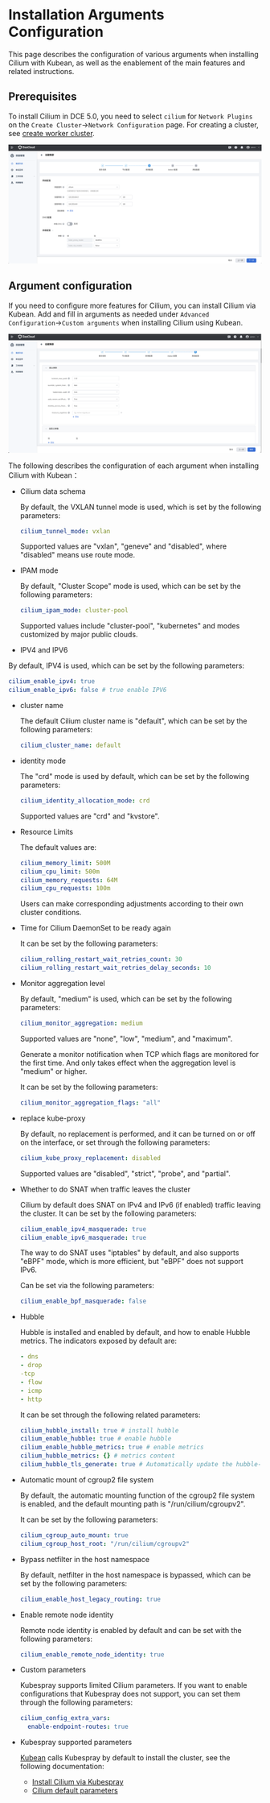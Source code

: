 # Installation Arguments Configuration

This page describes the configuration of various arguments when installing Cilium with Kubean, as well as the enablement of the main features and related instructions.

## Prerequisites

To install Cilium in DCE 5.0, you need to select `cilium` for `Network Plugins` on the `Create Cluster`->`Network Configuration` page. For creating a cluster, see [create worker cluster](../../../kpanda/07UserGuide/Clusters/CreateCluster.md).

![cilium-install](../../images/cilium-install1.png)

## Argument configuration

If you need to configure more features for Cilium, you can install Cilium via Kubean. Add and fill in arguments as needed under `Advanced Configuration`->`Custom arguments` when installing Cilium using Kubean.

![cilium-arg](../../images/cilium-install2.png)

The following describes the configuration of each argument when installing Cilium with Kubean：

- Cilium data schema

    By default, the VXLAN tunnel mode is used, which is set by the following parameters:

    ```yaml
    cilium_tunnel_mode: vxlan
    ```

    Supported values ​​are "vxlan", "geneve" and "disabled", where "disabled" means use route mode.

- IPAM mode

    By default, "Cluster Scope" mode is used, which can be set by the following parameters:

    ```yaml
    cilium_ipam_mode: cluster-pool
    ```

    Supported values ​​include "cluster-pool", "kubernetes" and modes customized by major public clouds.

- IPV4 and IPV6

By default, IPV4 is used, which can be set by the following parameters:

```yaml
cilium_enable_ipv4: true
cilium_enable_ipv6: false # true enable IPV6
```

- cluster name

    The default Cilium cluster name is "default", which can be set by the following parameters:

    ```yaml
    cilium_cluster_name: default
    ```

- identity mode

    The "crd" mode is used by default, which can be set by the following parameters:

    ```yaml
    cilium_identity_allocation_mode: crd
    ```

    Supported values ​​are "crd" and "kvstore".

- Resource Limits

    The default values ​​are:

    ```yaml
    cilium_memory_limit: 500M
    cilium_cpu_limit: 500m
    cilium_memory_requests: 64M
    cilium_cpu_requests: 100m
    ```

    Users can make corresponding adjustments according to their own cluster conditions.

- Time for Cilium DaemonSet to be ready again

    It can be set by the following parameters:

    ```yaml
    cilium_rolling_restart_wait_retries_count: 30
    cilium_rolling_restart_wait_retries_delay_seconds: 10
    ```

- Monitor aggregation level

    By default, "medium" is used, which can be set by the following parameters:

    ```yaml
    cilium_monitor_aggregation: medium
    ```

    Supported values ​​are "none", "low", "medium", and "maximum".

    Generate a monitor notification when TCP which flags are monitored for the first time. And only takes effect when the aggregation level is "medium" or higher.

    It can be set by the following parameters:

    ```yaml
    cilium_monitor_aggregation_flags: "all"
    ```

- replace kube-proxy

    By default, no replacement is performed, and it can be turned on or off on the interface, or set through the following parameters:

    ```yaml
    cilium_kube_proxy_replacement: disabled
    ```

    Supported values ​​are "disabled", "strict", "probe", and "partial".

- Whether to do SNAT when traffic leaves the cluster

    Cilium by default does SNAT on IPv4 and IPv6 (if enabled) traffic leaving the cluster. It can be set by the following parameters:

    ```yaml
    cilium_enable_ipv4_masquerade: true
    cilium_enable_ipv6_masquerade: true
    ```

    The way to do SNAT uses "iptables" by default, and also supports "eBPF" mode, which is more efficient, but "eBPF" does not support IPv6.

    Can be set via the following parameters:

    ```yaml
    cilium_enable_bpf_masquerade: false
    ```

- Hubble

    Hubble is installed and enabled by default, and how to enable Hubble metrics. The indicators exposed by default are:

    ```yaml
    - dns
    - drop
    -tcp
    - flow
    - icmp
    - http
    ```

    It can be set through the following related parameters:

    ```yaml
    cilium_hubble_install: true # install hubble
    cilium_enable_hubble: true # enable hubble
    cilium_enable_hubble_metrics: true # enable metrics
    cilium_hubble_metrics: {} # metrics content
    cilium_hubble_tls_generate: true # Automatically update the hubble-relay certificate
    ```

- Automatic mount of cgroup2 file system

    By default, the automatic mounting function of the cgroup2 file system is enabled, and the default mounting path is "/run/cilium/cgroupv2".

    It can be set by the following parameters:

    ```yaml
    cilium_cgroup_auto_mount: true
    cilium_cgroup_host_root: "/run/cilium/cgroupv2"
    ```

- Bypass netfilter in the host namespace

    By default, netfilter in the host namespace is bypassed, which can be set by the following parameters:

    ```yaml
    cilium_enable_host_legacy_routing: true
    ```

- Enable remote node identity

    Remote node identity is enabled by default and can be set with the following parameters:

    ```yaml
    cilium_enable_remote_node_identity: true
    ```

- Custom parameters

    Kubespray supports limited Cilium parameters. If you want to enable configurations that Kubespray does not support, you can set them through the following parameters:

    ```yaml
    cilium_config_extra_vars:
      enable-endpoint-routes: true
    ```

- Kubespray supported parameters

    [Kubean](../../../community/kubean.md) calls Kubespray by default to install the cluster, see the following documentation:

    - [Install Cilium via Kubespray](https://github.com/kubernetes-sigs/kubespray/blob/master/docs/cilium.md)
    - [Cilium default parameters](https://github.com/kubernetes-sigs/kubespray/blob/b289f533b3b49ecf03baf755bd18b2da48608b3f/roles/network_plugin/cilium/defaults/main.yml)